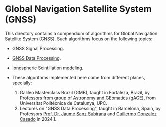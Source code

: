 # Global Navigation Satellite System (GNSS)

This directory contains a compendium of algorithms for Global Navigation Satellite System (GNSS). Such algorithms focus on the following topics:
- GNSS Signal Processing.
- [GNSS Data Processing](gnn-data-processing).
- Ionospheric Scintillation modeling.

- These algorithms implemented here come from different places, specially:
  1. Galileo Masterclass Brazil (GMB), taught in Fortaleza, Brazil, by [Professors from group of Astronomy and GEomatics (gAGE)][1], from Universitat Politècnica de Catalunya, UPC.
  2. Lectures on "GNSS Data Processing", taught in Barcelona, Spain, by Professors [Prof. Dr. Jaume Sanz Subirana][2] and [Guillermo Gonzalez Casado][3] in 2024.1.

[1]: https://gage.upc.edu/en/personnel/permanent-staff
[2]: https://gage.upc.edu/en/personnel/permanent-staff/jaume.sanz
[3]: https://gage.upc.edu/en/personnel/permanent-staff/dr-guillermo-gonzalez-casado
